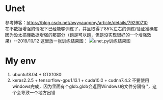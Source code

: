 # Unet
参考博客：https://blog.csdn.net/awyyauqpmy/article/details/79290710  
在不数据增强的情况下已经能够训练了，并且取得了85%左右的训练/验证准确度 
因为没太搞懂数据增强的那部分（跑是可以跑，但是没实现很好的一个增强效果）--2019/10/12
这里放一张训练结果图： 
![unet.py训练结果图](https://ae01.alicdn.com/kf/Hab913980059d4a53829a43f31a893d205.png) 
# My env
1. ubuntu18.04 + GTX1080 
2. keras2.2.5 + tensorflow-gpu1.13.1 + cuda10.0 + cudnn7.4.2 
不要使用windows完成，因为里面有个glob.glob会返回Windows的文件分隔符'\'，这个会导致一个地方出错
